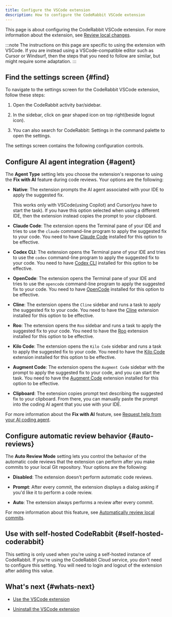 ```yaml
---
title: Configure the VSCode extension
description: How to configure the CodeRabbit VSCode extension
---
```


This page is about configuring the CodeRabbit VSCode extension. For more information about the extension, see
[Review local changes](/code-editors).

:::note
The instructions on this page are specific to using the extension with VSCode. If you are instead using a VSCode-compatible editor such as Cursor or Windsurf, then the steps that you need to follow are similar, but might require some adaptation.
:::

## Find the settings screen {#find}

To navigate to the settings screen for the CodeRabbit VSCode extension, follow these steps:

1. Open the CodeRabbit activity bar/sidebar.

1. In the sidebar, click on gear shaped icon on top right(beside logout icon).

1. You can also search for CodeRabbit: Settings in the command palette to open the settings.

The settings screen contains the following configuration controls.

## Configure AI agent integration {#agent}

The **Agent Type** setting lets you choose the extension's response to using the **Fix with AI** feature during code reviews. Your options are the following:

- **Native**: The extension prompts the AI agent associated with your IDE to apply the suggested fix.

  This works only with VSCode(using Copilot) and Cursor(you have to start the task). If you have this option selected when using a different IDE, then the extension instead copies the prompt to your clipboard.

- **Claude Code**: The extension opens the Terminal pane of your IDE and tries to use the `claude` command-line program to apply the suggested fix to your code. You need to have [Claude Code](https://www.anthropic.com/claude-code) installed for this option to be effective.

- **Codex CLI**: The extension opens the Terminal pane of your IDE and tries to use the `codex` command-line program to apply the suggested fix to your code. You need to have [Codex CLI](https://github.com/openai/codex) installed for this option to be effective.

- **OpenCode**: The extension opens the Terminal pane of your IDE and tries to use the `opencode` command-line program to apply the suggested fix to your code. You need to have [OpenCode](https://opencode.ai) installed for this option to be effective.

- **Cline**: The extension opens the `Cline` sidebar and runs a task to apply the suggested fix to your code. You need to have the [Cline](https://cline.bot/) extension installed for this option to be effective.

- **Roo**: The extension opens the `Roo` sidebar and runs a task to apply the suggested fix to your code. You need to have the [Roo](https://github.com/RooCodeInc/Roo-Code) extension installed for this option to be effective.

- **Kilo Code**: The extension opens the `Kilo Code` sidebar and runs a task to apply the suggested fix to your code. You need to have the [Kilo Code](https://kilocode.ai/) extension installed for this option to be effective.

- **Augment Code**: The extension opens the `Augment Code` sidebar with the prompt to apply the suggested fix to your code, and you can start the task. You need to have the [Augment Code](https://www.augmentcode.com/) extension installed for this option to be effective.

- **Clipboard**: The extension copies prompt text describing the suggested fix to your clipboard. From there, you can manually paste the prompt into the coding AI agent that you use with your IDE.

For more information about the **Fix with AI** feature, see [Request help from your AI coding agent](/guides/use-vscode#agent).

## Configure automatic review behavior {#auto-reviews}

The **Auto Review Mode** setting lets you control the behavior of the automatic code reviews that the extension can perform after you make commits to your local Git repository. Your options are the following:

- **Disabled**: The extension doesn't perform automatic code reviews.

- **Prompt**: After every commit, the extension displays a dialog asking if you'd like it to perform a code review.

- **Auto**: The extension always performs a review after every commit.

For more information about this feature, see [Automatically review local commits](/guides/use-vscode#auto-reviews).

## Use with self-hosted CodeRabbit {#self-hosted-coderabbit}

This setting is only used when you're using a self-hosted instance of CodeRabbit. If you're using the CodeRabbit Cloud service, you don't need to configure this setting. You will need to login and logout of the extension after adding this value.

## What's next {#whats-next}

- [Use the VSCode extension](/guides/use-vscode)

- [Uninstall the VSCode extension](/guides/uninstall-vscode)
